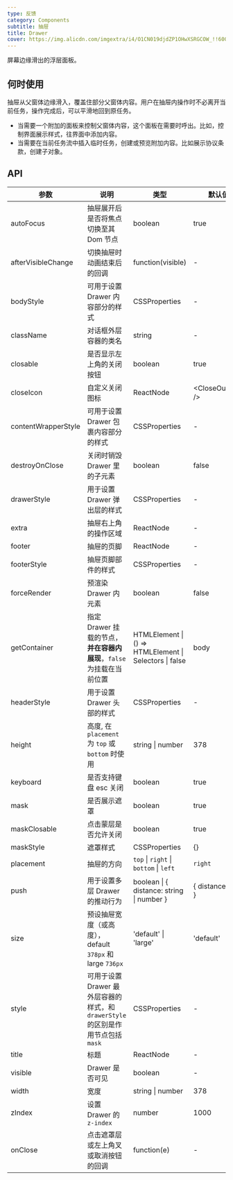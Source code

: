 ```yaml
---
type: 反馈
category: Components
subtitle: 抽屉
title: Drawer
cover: https://img.alicdn.com/imgextra/i4/O1CN019djdZP1OHwXSRGCOW_!!6000000001681-55-tps-161-117.svg
---
```


屏幕边缘滑出的浮层面板。

## 何时使用

抽屉从父窗体边缘滑入，覆盖住部分父窗体内容。用户在抽屉内操作时不必离开当前任务，操作完成后，可以平滑地回到原任务。

- 当需要一个附加的面板来控制父窗体内容，这个面板在需要时呼出。比如，控制界面展示样式，往界面中添加内容。
- 当需要在当前任务流中插入临时任务，创建或预览附加内容。比如展示协议条款，创建子对象。

## API

| 参数 | 说明 | 类型 | 默认值 | 版本 |
| --- | --- | --- | --- | --- |
| autoFocus | 抽屉展开后是否将焦点切换至其 Dom 节点 | boolean | true | 4.17.0 |
| afterVisibleChange | 切换抽屉时动画结束后的回调 | function(visible) | - |  |
| bodyStyle | 可用于设置 Drawer 内容部分的样式 | CSSProperties | - |  |
| className | 对话框外层容器的类名 | string | - |  |
| closable | 是否显示左上角的关闭按钮 | boolean | true |  |
| closeIcon | 自定义关闭图标 | ReactNode | &lt;CloseOutlined /> |  |
| contentWrapperStyle | 可用于设置 Drawer 包裹内容部分的样式 | CSSProperties | - |  |
| destroyOnClose | 关闭时销毁 Drawer 里的子元素 | boolean | false |  |
| drawerStyle | 用于设置 Drawer 弹出层的样式 | CSSProperties | - |  |
| extra | 抽屉右上角的操作区域 | ReactNode | - | 4.17.0 |
| footer | 抽屉的页脚 | ReactNode | - |  |
| footerStyle | 抽屉页脚部件的样式 | CSSProperties | - |  |
| forceRender | 预渲染 Drawer 内元素 | boolean | false |  |
| getContainer | 指定 Drawer 挂载的节点，**并在容器内展现**，`false` 为挂载在当前位置 | HTMLElement \| () => HTMLElement \| Selectors \| false | body |  |
| headerStyle | 用于设置 Drawer 头部的样式 | CSSProperties | - |  |
| height | 高度, 在 `placement` 为 `top` 或 `bottom` 时使用 | string \| number | 378 |  |
| keyboard | 是否支持键盘 esc 关闭 | boolean | true |  |
| mask | 是否展示遮罩 | boolean | true |  |
| maskClosable | 点击蒙层是否允许关闭 | boolean | true |  |
| maskStyle | 遮罩样式 | CSSProperties | {} |  |
| placement | 抽屉的方向 | `top` \| `right` \| `bottom` \| `left` | `right` |  |
| push | 用于设置多层 Drawer 的推动行为 | boolean \| { distance: string \| number } | { distance: 180 } | 4.5.0+ |
| size | 预设抽屉宽度（或高度），default `378px` 和 large `736px` | 'default' \| 'large' | 'default' | 4.17.0 |
| style | 可用于设置 Drawer 最外层容器的样式，和 `drawerStyle` 的区别是作用节点包括 `mask` | CSSProperties | - |  |
| title | 标题 | ReactNode | - |  |
| visible | Drawer 是否可见 | boolean | - |  |
| width | 宽度 | string \| number | 378 |  |
| zIndex | 设置 Drawer 的 `z-index` | number | 1000 |  |
| onClose | 点击遮罩层或左上角叉或取消按钮的回调 | function(e) | - |  |
